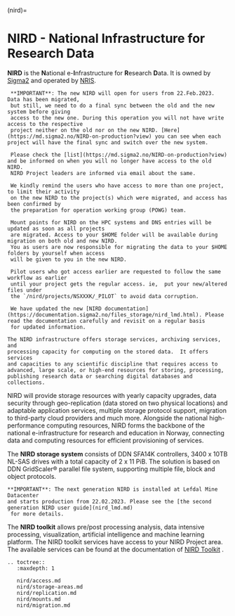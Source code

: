 (nird)=

# NIRD - National Infrastructure for Research Data

**NIRD** is the **N**ational e-**I**nfrastructure for **R**esearch **D**ata. It
 is owned by [Sigma2](https://www.sigma2.no) and operated by [NRIS](https://www.sigma2.no/nris).

```{warning}
 **IMPORTANT**: The new NIRD will open for users from 22.Feb.2023. Data has been migrated,
 but still, we need to do a final sync between the old and the new system before giving 
 access to the new one. During this operation you will not have write access to the respective
 project neither on the old nor on the new NIRD. [Here](https://md.sigma2.no/NIRD-on-production?view) you can see when each project will have the final sync and switch over the new system. 

 Please check the [list](https://md.sigma2.no/NIRD-on-production?view) and be informed on when you will no longer have access to the old NIRD. 
 NIRD Project leaders are informed via email about the same. 

 We kindly remind the users who have access to more than one project, to limit their activity
 on the new NIRD to the project(s) which were migrated, and access has been confirmed by 
 the preparation for operation working group (POWG) team. 
 
 Mount points for NIRD on the HPC systems and DNS entries will be updated as soon as all projects
 are migrated. Access to your $HOME folder will be available during migration on both old and new NIRD.
 You as users are now responsible for migrating the data to your $HOME folders by yourself when access
 will be given to you in the new NIRD. 

 Pilot users who got access earlier are requested to follow the same workflow as earlier
 until your project gets the regular access. ie,  put your new/altered files under
 the `/nird/projects/NSXXXK/_PILOT` to avoid data corruption.

 We have updated the new [NIRD documentation](https://documentation.sigma2.no/files_storage/nird_lmd.html). Please read the documentation carefully and revisit on a regular basis 
 for updated information. 
```


```{note}
The NIRD infrastructure offers storage services, archiving services, and
processing capacity for computing on the stored data.  It offers services
and capacities to any scientific discipline that requires access to
advanced, large scale, or high-end resources for storing, processing,
publishing research data or searching digital databases and collections.
```

NIRD will provide storage resources with yearly capacity upgrades,
data security through geo-replication (data stored on two physical
locations) and adaptable application services, multiple storage
protocol support, migration to third-party cloud providers and much
more. Alongside the national high-performance computing resources,
NIRD forms the backbone of the national e-infrastructure for research
and education in Norway, connecting data and computing resources for
efficient provisioning of services.

The **NIRD storage system** consists of DDN SFA14K controllers, 3400 x 10TB NL-SAS
drives with a total capacity of 2 x 11 PiB.  The solution is based on DDN
GridScaler® parallel file system, supporting multiple file, block and object
protocols.

```{note}
**IMPORTANT**: The next generation NIRD is installed at Lefdal Mine Datacenter 
and starts production from 22.02.2023. Please see the [the second generation NIRD user guide](nird_lmd.md)
 for more details.
```

The **NIRD toolkit** allows pre/post processing analysis, data intensive
processing, visualization, artificial intelligence and machine learning
platform.  The NIRD toolkit services have access to your NIRD Project area.
The available services can be found at the documentation of [NIRD
Toolkit](https://www.sigma2.no/nird-toolkit) .

```{eval-rst}
.. toctree::
   :maxdepth: 1

   nird/access.md
   nird/storage-areas.md
   nird/replication.md
   nird/mounts.md
   nird/migration.md
```
